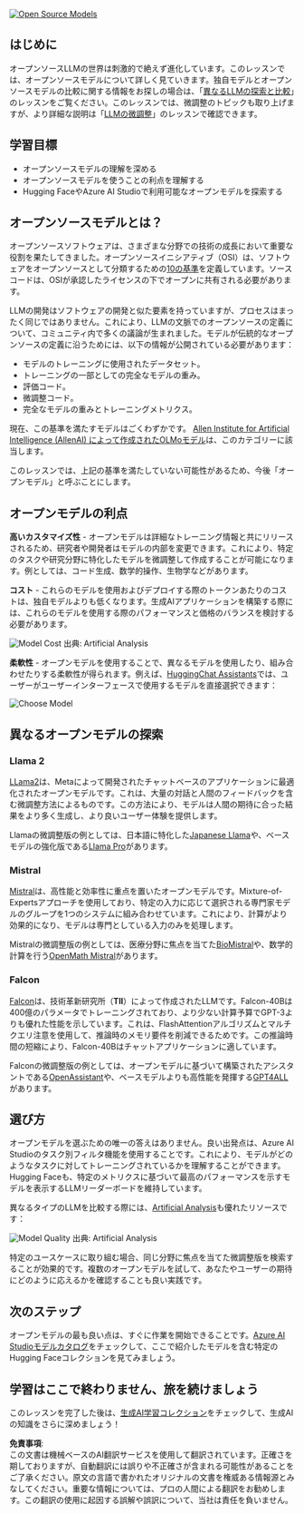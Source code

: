 [![Open Source Models](../../../translated_images/16-lesson-banner.png?WT.a9a13a59f0350adb5846e88fb3aba98cd4c6cb3297e78cb7100938f45b7dac47.ja.mc_id=academic-105485-koreyst)](https://aka.ms/gen-ai-lesson16-gh?WT.mc_id=academic-105485-koreyst)

## はじめに

オープンソースLLMの世界は刺激的で絶えず進化しています。このレッスンでは、オープンソースモデルについて詳しく見ていきます。独自モデルとオープンソースモデルの比較に関する情報をお探しの場合は、「[異なるLLMの探索と比較](../02-exploring-and-comparing-different-llms/README.md?WT.mc_id=academic-105485-koreyst)」のレッスンをご覧ください。このレッスンでは、微調整のトピックも取り上げますが、より詳細な説明は「[LLMの微調整](../18-fine-tuning/README.md?WT.mc_id=academic-105485-koreyst)」のレッスンで確認できます。

## 学習目標

- オープンソースモデルの理解を深める
- オープンソースモデルを使うことの利点を理解する
- Hugging FaceやAzure AI Studioで利用可能なオープンモデルを探索する

## オープンソースモデルとは？

オープンソースソフトウェアは、さまざまな分野での技術の成長において重要な役割を果たしてきました。オープンソースイニシアティブ（OSI）は、ソフトウェアをオープンソースとして分類するための[10の基準](https://web.archive.org/web/20241126001143/https://opensource.org/osd?WT.mc_id=academic-105485-koreyst)を定義しています。ソースコードは、OSIが承認したライセンスの下でオープンに共有される必要があります。

LLMの開発はソフトウェアの開発と似た要素を持っていますが、プロセスはまったく同じではありません。これにより、LLMの文脈でのオープンソースの定義について、コミュニティ内で多くの議論が生まれました。モデルが伝統的なオープンソースの定義に沿うためには、以下の情報が公開されている必要があります：

- モデルのトレーニングに使用されたデータセット。
- トレーニングの一部としての完全なモデルの重み。
- 評価コード。
- 微調整コード。
- 完全なモデルの重みとトレーニングメトリクス。

現在、この基準を満たすモデルはごくわずかです。 [Allen Institute for Artificial Intelligence (AllenAI) によって作成されたOLMoモデル](https://huggingface.co/allenai/OLMo-7B?WT.mc_id=academic-105485-koreyst)は、このカテゴリーに該当します。

このレッスンでは、上記の基準を満たしていない可能性があるため、今後「オープンモデル」と呼ぶことにします。

## オープンモデルの利点

**高いカスタマイズ性** - オープンモデルは詳細なトレーニング情報と共にリリースされるため、研究者や開発者はモデルの内部を変更できます。これにより、特定のタスクや研究分野に特化したモデルを微調整して作成することが可能になります。例としては、コード生成、数学的操作、生物学などがあります。

**コスト** - これらのモデルを使用およびデプロイする際のトークンあたりのコストは、独自モデルよりも低くなります。生成AIアプリケーションを構築する際には、これらのモデルを使用する際のパフォーマンスと価格のバランスを検討する必要があります。

![Model Cost](../../../translated_images/model-price.png?WT.473bad4fe5bdb7014798275047130c0949da1e4a3d6f379037bedf68ef1d5e42.ja.mc_id=academic-105485-koreyst)
出典: Artificial Analysis

**柔軟性** - オープンモデルを使用することで、異なるモデルを使用したり、組み合わせたりする柔軟性が得られます。例えば、[HuggingChat Assistants](https://huggingface.co/chat?WT.mc_id=academic-105485-koreyst)では、ユーザーがユーザーインターフェースで使用するモデルを直接選択できます：

![Choose Model](../../../translated_images/choose-model.png?WT.50da8a7caba083003bcf9f71017d17715f032acff67359c11c9886597ca3efdc.ja.mc_id=academic-105485-koreyst)

## 異なるオープンモデルの探索

### Llama 2

[LLama2](https://huggingface.co/meta-llama?WT.mc_id=academic-105485-koreyst)は、Metaによって開発されたチャットベースのアプリケーションに最適化されたオープンモデルです。これは、大量の対話と人間のフィードバックを含む微調整方法によるものです。この方法により、モデルは人間の期待に合った結果をより多く生成し、より良いユーザー体験を提供します。

Llamaの微調整版の例としては、日本語に特化した[Japanese Llama](https://huggingface.co/elyza/ELYZA-japanese-Llama-2-7b?WT.mc_id=academic-105485-koreyst)や、ベースモデルの強化版である[Llama Pro](https://huggingface.co/TencentARC/LLaMA-Pro-8B?WT.mc_id=academic-105485-koreyst)があります。

### Mistral

[Mistral](https://huggingface.co/mistralai?WT.mc_id=academic-105485-koreyst)は、高性能と効率性に重点を置いたオープンモデルです。Mixture-of-Expertsアプローチを使用しており、特定の入力に応じて選択される専門家モデルのグループを1つのシステムに組み合わせています。これにより、計算がより効果的になり、モデルは専門としている入力のみを処理します。

Mistralの微調整版の例としては、医療分野に焦点を当てた[BioMistral](https://huggingface.co/BioMistral/BioMistral-7B?text=Mon+nom+est+Thomas+et+mon+principal?WT.mc_id=academic-105485-koreyst)や、数学的計算を行う[OpenMath Mistral](https://huggingface.co/nvidia/OpenMath-Mistral-7B-v0.1-hf?WT.mc_id=academic-105485-koreyst)があります。

### Falcon

[Falcon](https://huggingface.co/tiiuae?WT.mc_id=academic-105485-koreyst)は、技術革新研究所（**TII**）によって作成されたLLMです。Falcon-40Bは400億のパラメータでトレーニングされており、より少ない計算予算でGPT-3よりも優れた性能を示しています。これは、FlashAttentionアルゴリズムとマルチクエリ注意を使用して、推論時のメモリ要件を削減できるためです。この推論時間の短縮により、Falcon-40Bはチャットアプリケーションに適しています。

Falconの微調整版の例としては、オープンモデルに基づいて構築されたアシスタントである[OpenAssistant](https://huggingface.co/OpenAssistant/falcon-40b-sft-top1-560?WT.mc_id=academic-105485-koreyst)や、ベースモデルよりも高性能を発揮する[GPT4ALL](https://huggingface.co/nomic-ai/gpt4all-falcon?WT.mc_id=academic-105485-koreyst)があります。

## 選び方

オープンモデルを選ぶための唯一の答えはありません。良い出発点は、Azure AI Studioのタスク別フィルタ機能を使用することです。これにより、モデルがどのようなタスクに対してトレーニングされているかを理解することができます。Hugging Faceも、特定のメトリクスに基づいて最高のパフォーマンスを示すモデルを表示するLLMリーダーボードを維持しています。

異なるタイプのLLMを比較する際には、[Artificial Analysis](https://artificialanalysis.ai/?WT.mc_id=academic-105485-koreyst)も優れたリソースです：

![Model Quality](../../../translated_images/model-quality.png?WT.bffdb0b01a3f3205153df83585941f90a153017f607dbcfad9cde5369764f203.ja.mc_id=academic-105485-koreyst)
出典: Artificial Analysis

特定のユースケースに取り組む場合、同じ分野に焦点を当てた微調整版を検索することが効果的です。複数のオープンモデルを試して、あなたやユーザーの期待にどのように応えるかを確認することも良い実践です。

## 次のステップ

オープンモデルの最も良い点は、すぐに作業を開始できることです。[Azure AI Studioモデルカタログ](https://ai.azure.com?WT.mc_id=academic-105485-koreyst)をチェックして、ここで紹介したモデルを含む特定のHugging Faceコレクションを見てみましょう。

## 学習はここで終わりません、旅を続けましょう

このレッスンを完了した後は、[生成AI学習コレクション](https://aka.ms/genai-collection?WT.mc_id=academic-105485-koreyst)をチェックして、生成AIの知識をさらに深めましょう！

**免責事項**:  
この文書は機械ベースのAI翻訳サービスを使用して翻訳されています。正確さを期しておりますが、自動翻訳には誤りや不正確さが含まれる可能性があることをご了承ください。原文の言語で書かれたオリジナルの文書を権威ある情報源とみなしてください。重要な情報については、プロの人間による翻訳をお勧めします。この翻訳の使用に起因する誤解や誤訳について、当社は責任を負いません。